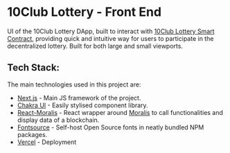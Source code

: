 
# 10Club Lottery - Front End

UI of the 10Club Lottery DApp, built to interact with [10Club Lottery Smart Contract](https://goerli.etherscan.io/address/0x5cfC465bcC4f50A71E96b648F27D0A2c404D7c01#code), providing quick and intuitive way
for users to participate in the decentralized lottery. Built for both large and small viewports. 





## Tech Stack:

The main technologies used in this project are:

- [Next.js](https://nextjs.org/) - Main JS framework of the project.
- [Chakra UI](https://chakra-ui.com/) - Easily stylised component library.
- [React-Moralis](https://chakra-ui.com/) - React wrapper around [Moralis](https://moralis.io/) to call functionalities and display data of a blockchain.
- [Fontsource](https://fontsource.org/) - Self-host Open Source fonts in neatly bundled NPM packages.
- [Vercel](https://vercel.com/) - Deployment




